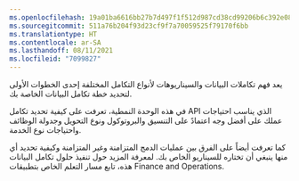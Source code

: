 ```yaml
---
ms.openlocfilehash: 19a01ba6616bb27b7d497f1f512d987cd38cd99206b6c392e082724d311e97e1
ms.sourcegitcommit: 511a76b204f93d23cf9f7a70059525f79170f6bb
ms.translationtype: HT
ms.contentlocale: ar-SA
ms.lasthandoff: 08/11/2021
ms.locfileid: "7099827"
---
```



يعد فهم تكاملات البيانات والسيناريوهات لأنواع التكامل المختلفة إحدى الخطوات الأولى لتحديد خطة تكامل البيانات الخاصة بك.

في هذه الوحدة النمطية، تعرفت على كيفية تحديد تكامل API الذي يناسب احتياجات عملك على أفضل وجه اعتمادً على التنسيق والبروتوكول ونوع التحويل وجدولة الوظائف واحتياجات نوع الخدمة.

كما تعرفت أيضاً على الفرق بين عمليات الدمج المتزامنة وغير المتزامنة وكيفية تحديد أي منها ينبغي أن تختاره للسيناريو الخاص بك. لمعرفة المزيد حول تنفيذ حلول تكامل البيانات هذه، تابع مسار التعلم الخاص بتطبيقات Finance and Operations.

